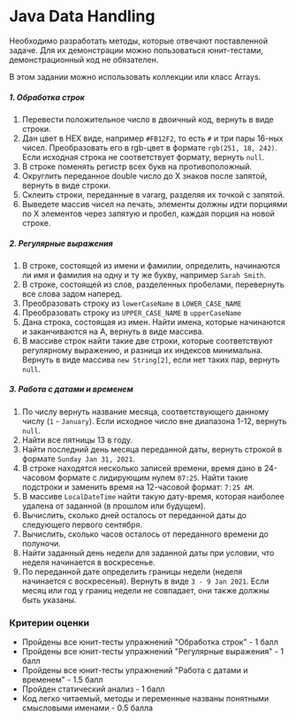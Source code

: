 # Java Data Handling

Необходимо разработать методы, которые отвечают поставленной задаче. Для их демонстрации можно пользоваться
юнит-тестами, демонстрационный код не обязателен.

В этом задании можно использовать коллекции или класс Arrays.

##### 1. Обработка строк

1. Перевести положительное число в двоичный код, вернуть в виде строки.
1. Дан цвет в HEX виде, например `#FB12F2`, то есть `#` и три пары 16-ных чисел. Преобразовать его в rgb-цвет в
   формате `rgb(251, 18, 242)`. Если исходная строка не соответствует формату, вернуть `null`.
1. В строке поменять регистр всех букв на противоположный.
1. Округлить переданное double число до Х знаков после запятой, вернуть в виде строки.
1. Склеить строки, переданные в vararg, разделяя их точкой с запятой.
1. Выведете массив чисел на печать, элементы должны идти порциями по Х элементов через запятую и пробел, каждая порция
   на новой строке.

##### 2. Регулярные выражения

1. В строке, состоящей из имени и фамилии, определить, начинаются ли имя и фамилия на одну и ту же букву, например
   `Sarah Smith`.
1. В строке, состоящей из слов, разделенных пробелами, перевернуть все слова задом наперед.
1. Преобразовать строку из `lowerCaseName` в `LOWER_CASE_NAME`
1. Преобразовать строку из `UPPER_CASE_NAME` в `upperCaseName`
1. Дана строка, состоящая из имен. Найти имена, которые начинаются и заканчиваются на А, вернуть в виде массива.
1. В массиве строк найти такие две строки, которые соответствуют регулярному выражению, и разница их индексов
   минимальна. Вернуть в виде массива `new String[2]`, если нет таких пар, вернуть `null`.

##### 3. Работа с датами и временем

1. По числу вернуть название месяца, соответствующего данному числу (`1` - `January`). Если исходное число вне диапазона
   1-12, вернуть `null`.
1. Найти все пятницы 13 в году.
1. Найти последний день месяца переданной даты, вернуть строкой в формате `Sunday Jan 31, 2021`.
1. В строке находятся несколько записей времени, время дано в 24-часовом формате с лидирующим нулем `07:25`. Найти такие
   подстроки и заменить время на 12-часовой формат: `7:25 AM`.
1. В массиве `LocalDateTime` найти такую дату-время, которая наиболее удалена от заданной (в прошлом или будущем).
1. Вычислить, сколько дней осталось от переданной даты до следующего первого сентября.
1. Вычислить, сколько часов осталось от переданного времени до полуночи.
1. Найти заданный день недели для заданной даты при условии, что неделя начинается в воскресенье.
1. По переданной дате определить границы недели (неделя начинается с воскресенья). Вернуть в виде `3 - 9 Jan 2021`. Если
   месяц или год у границ недели не совпадает, они также должны быть указаны.

### Критерии оценки

- Пройдены все юнит-тесты упражнений "Обработка строк" - 1 балл
- Пройдены все юнит-тесты упражнений "Регулярные выражения" - 1 балл
- Пройдены все юнит-тесты упражнений "Работа с датами и временем" - 1.5 балл
- Пройден статический анализ - 1 балл
- Код легко читаемый, методы и переменные названы понятными смысловыми именами - 0.5 балла